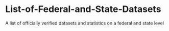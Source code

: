 # List-of-Federal-and-State-Datasets
A list of officially verified datasets and statistics on a federal and state level
